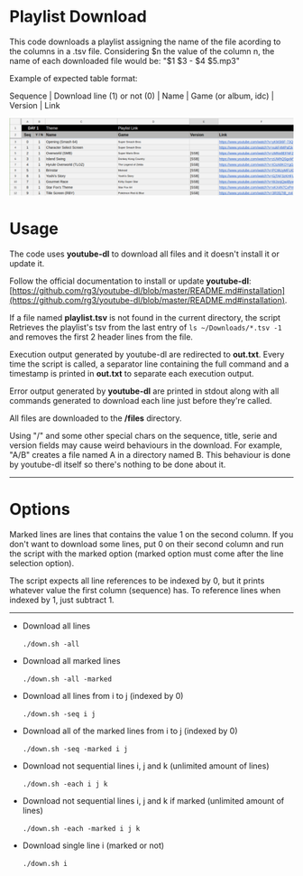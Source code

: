 # Playlist Download

This code downloads a playlist assigning the name of the file acording to the columns in a .tsv file.
Considering $n the value of the column n, the name of each downloaded file would be:
"$1 $3 - $4 $5.mp3"

Example of expected table format:

Sequence | Download line (1) or not (0) | Name | Game (or album, idc) | Version | Link

![](example.png)

# Usage

The code uses **youtube-dl** to download all files and it doesn't install it or update it.

Follow the official documentation to install or update **youtube-dl**: [https://github.com/rg3/youtube-dl/blob/master/README.md#installation](https://github.com/rg3/youtube-dl/blob/master/README.md#installation).

If a file named **playlist.tsv** is not found in the current directory, the script Retrieves the playlist's tsv from the last entry of  `ls ~/Downloads/*.tsv -1` and removes the first 2 header lines from the file.

Execution output generated by youtube-dl are redirected to **out.txt**. Every time the script is called, a separator line containing the full command and a timestamp is printed in **out.txt** to separate each execution output.

Error output generated by **youtube-dl** are printed in stdout along with all commands generated to download each line just before they're called.

All files are downloaded to the **/files** directory.

Using "/" and some other special chars on the sequence, title, serie and version fields may cause weird behaviours in the download. For example, "A/B" creates a file named A in a directory named B. This behaviour is done by youtube-dl itself so there's nothing to be done about it.

---

# Options

Marked lines are lines that contains the value 1 on the second column. If you don't want to download some lines, put 0 on their second column and run the script with the marked option
(marked option must come after the line selection option).

The script expects all line references to be indexed by 0, but it prints whatever value the first column (sequence) has. To reference lines when indexed by 1, just subtract 1.

---

- Download all lines

    `./down.sh -all`

- Download all marked lines

    `./down.sh -all -marked`

- Download all lines from i to j (indexed by 0)

    `./down.sh -seq i j`

- Download all of the marked lines from i to j (indexed by 0)

    `./down.sh -seq -marked i j`

- Download not sequential lines i, j and k (unlimited amount of lines)

    `./down.sh -each i j k`

- Download not sequential lines i, j and k if marked (unlimited amount of lines)

    `./down.sh -each -marked i j k`

- Download single line i (marked or not)

    `./down.sh i`
